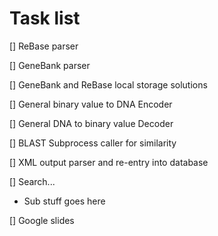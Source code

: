 # Task list

[] ReBase parser

[] GeneBank parser

[] GeneBank and ReBase local storage solutions

[] General binary value to DNA Encoder

[] General DNA to binary value Decoder

[] BLAST Subprocess caller for similarity

[] XML output parser and re-entry into database

[] Search...
 - Sub stuff goes here

[] Google slides
